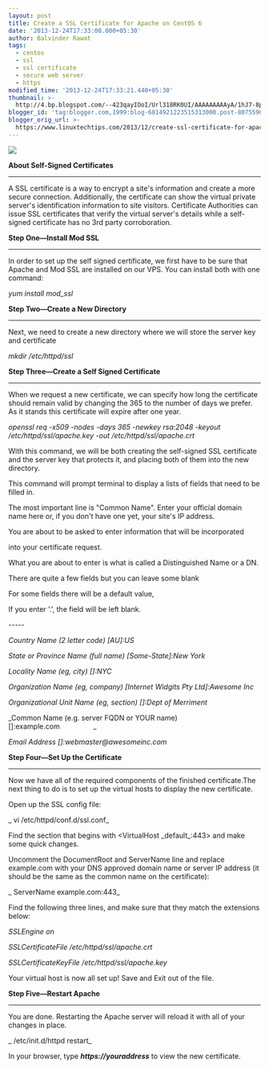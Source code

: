 ```yaml
---
layout: post
title: Create a SSL Certificate for Apache on CentOS 6
date: '2013-12-24T17:33:00.000+05:30'
author: Balvinder Rawat
tags:
  - centos
  - ssl
  - ssl certificate
  - secure web server
  - https
modified_time: '2013-12-24T17:33:21.440+05:30'
thumbnail: >-
  http://4.bp.blogspot.com/--423qayIOoI/Url318RK0UI/AAAAAAAAAyA/1hJ7-8pAsE8/s72-c/https.png
blogger_id: 'tag:blogger.com,1999:blog-6814921223515313000.post-8075590793322239754'
blogger_orig_url: >-
  https://www.linuxtechtips.com/2013/12/create-ssl-certificate-for-apache-on-centos.html
---
```

[![](http://4.bp.blogspot.com/--423qayIOoI/Url318RK0UI/AAAAAAAAAyA/1hJ7-8pAsE8/s1600/https.png)][1]

**About Self-Signed Certificates**

* * *

A SSL certificate is a way to encrypt a site's information and create a more secure connection. Additionally, the certificate can show the virtual private server's identification information to site visitors. Certificate Authorities can issue SSL certificates that verify the virtual server's details while a self-signed certificate has no 3rd party corroboration.

**Step One—Install Mod SSL**

* * *

In order to set up the self signed certificate, we first have to be sure that Apache and Mod SSL are installed on our VPS. You can install both with one command:

_yum install mod_ssl_

  

  

  

**Step Two—Create a New Directory**

* * *

Next, we need to create a new directory where we will store the server key and certificate

_mkdir /etc/httpd/ssl_

  

  

  

**Step Three—Create a Self Signed Certificate**

* * *

When we request a new certificate, we can specify how long the certificate should remain valid by changing the 365 to the number of days we prefer. As it stands this certificate will expire after one year.

_openssl req -x509 -nodes -days 365 -newkey rsa:2048 -keyout /etc/httpd/ssl/apache.key -out /etc/httpd/ssl/apache.crt_

  

With this command, we will be both creating the self-signed SSL certificate and the server key that protects it, and placing both of them into the new directory.

  

This command will prompt terminal to display a lists of fields that need to be filled in.

  

The most important line is "Common Name". Enter your official domain name here or, if you don't have one yet, your site's IP address.

  

You are about to be asked to enter information that will be incorporated

into your certificate request.

What you are about to enter is what is called a Distinguished Name or a DN.

There are quite a few fields but you can leave some blank

For some fields there will be a default value,

If you enter '.', the field will be left blank.

\-\-\-\-\-

_Country Name (2 letter code) \[AU\]:US_

_State or Province Name (full name) \[Some-State\]:New York_

_Locality Name (eg, city) \[\]:NYC_

_Organization Name (eg, company) \[Internet Widgits Pty Ltd\]:Awesome Inc_

_Organizational Unit Name (eg, section) \[\]:Dept of Merriment_

_Common Name (e.g. server FQDN or YOUR name) \[\]:example.com                 _

_Email Address \[\]:webmaster@awesomeinc.com_

  

  

  

**Step Four—Set Up the Certificate**

* * *

Now we have all of the required components of the finished certificate.The next thing to do is to set up the virtual hosts to display the new certificate.

  

Open up the SSL config file:

  

_ vi /etc/httpd/conf.d/ssl.conf_

  

Find the section that begins with <VirtualHost \_default\_:443> and make some quick changes.

  

Uncomment the DocumentRoot and ServerName line and replace example.com with your DNS approved domain name or server IP address (it should be the same as the common name on the certificate):

  

_ ServerName example.com:443_

  

Find the following three lines, and make sure that they match the extensions below:

  

_SSLEngine on_

_SSLCertificateFile /etc/httpd/ssl/apache.crt_

_SSLCertificateKeyFile /etc/httpd/ssl/apache.key_

Your virtual host is now all set up! Save and Exit out of the file.

  

  

  

**Step Five—Restart Apache**

* * *

You are done. Restarting the Apache server will reload it with all of your changes in place.

_ /etc/init.d/httpd restart_

  

In your browser, type _**https://youraddress**_ to view the new certificate.

  

[1]: http://4.bp.blogspot.com/--423qayIOoI/Url318RK0UI/AAAAAAAAAyA/1hJ7-8pAsE8/s1600/https.png

